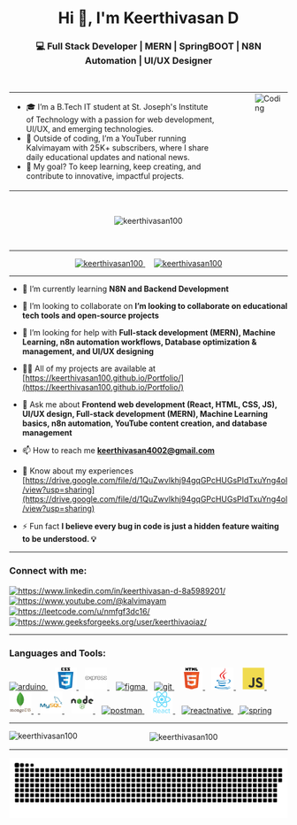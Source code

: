 <h1 align="center">Hi 👋, I'm Keerthivasan D</h1>
<h3 align="center">💻 Full Stack Developer | MERN | SpringBOOT | N8N Automation | UI/UX Designer</h3>
<br>
<table>
  <tr>
    <td valign="top">
      <ul>
        <li>🎓 I’m a B.Tech IT student at St. Joseph's Institute of Technology with a passion for web development, UI/UX, and emerging technologies.</li>
        <li>🎥 Outside of coding, I’m a YouTuber running Kalvimayam with 25K+ subscribers, where I share daily educational updates and national news.</li>
        <li>🚀 My goal? To keep learning, keep creating, and contribute to innovative, impactful projects.</li>
      </ul>
    </td>
    <td width="40">&nbsp;</td>  
    <td valign="top">
      <img alt="Coding" src="https://i.pinimg.com/originals/54/e3/7d/54e37d8074ebcde1d96c77d7b2a7f310.gif" width="400" />
    </td>

    
      
    
  </tr>
</table>
<br>

<p align="center"> <img src="https://komarev.com/ghpvc/?username=keerthivasan100&label=Profile%20views&color=0e75b6&style=flat" alt="keerthivasan100" /> </p>&nbsp;&nbsp;&nbsp;



---

<p align="center">
  <a href="https://github.com/ryo-ma/github-profile-trophy">
    <img src="https://github-profile-trophy.vercel.app/?username=keerthivasan100&row=1&column=3" alt="keerthivasan100" />
  </a>
  &nbsp;&nbsp;&nbsp;
  <a href="https://github.com/ryo-ma/github-profile-trophy">
    <img src="https://github-profile-trophy.vercel.app/?username=keerthivasan100&row=1&column=3&theme=darkhub" alt="keerthivasan100" />
  </a>
</p>

---

- 🌱 I’m currently learning **N8N and Backend Development**

- 👯 I’m looking to collaborate on **I’m looking to collaborate on educational tech tools and open-source projects**

- 🤝 I’m looking for help with **Full-stack development (MERN), Machine Learning, n8n automation workflows, Database optimization & management, and UI/UX designing**

- 👨‍💻 All of my projects are available at [https://keerthivasan100.github.io/Portfolio/](https://keerthivasan100.github.io/Portfolio/)

- 💬 Ask me about **Frontend web development (React, HTML, CSS, JS), UI/UX design, Full-stack development (MERN), Machine Learning basics, n8n automation, YouTube content creation, and database management**

- 📫 How to reach me **keerthivasan4002@gmail.com**

- 📄 Know about my experiences [https://drive.google.com/file/d/1QuZwvlkhj94gqGPcHUGsPIdTxuYng4ol/view?usp=sharing](https://drive.google.com/file/d/1QuZwvlkhj94gqGPcHUGsPIdTxuYng4ol/view?usp=sharing)

- ⚡ Fun fact **I believe every bug in code is just a hidden feature waiting to be understood. 💡**

---

<h3 align="left">Connect with me:</h3>
<p align="left">
<a href="https://linkedin.com/in/https://www.linkedin.com/in/keerthivasan-d-8a5989201/" target="blank"><img align="center" src="https://raw.githubusercontent.com/rahuldkjain/github-profile-readme-generator/master/src/images/icons/Social/linked-in-alt.svg" alt="https://www.linkedin.com/in/keerthivasan-d-8a5989201/" height="30" width="40" /></a>
<a href="https://www.youtube.com/c/https://www.youtube.com/@kalvimayam" target="blank"><img align="center" src="https://raw.githubusercontent.com/rahuldkjain/github-profile-readme-generator/master/src/images/icons/Social/youtube.svg" alt="https://www.youtube.com/@kalvimayam" height="30" width="40" /></a>
<a href="https://www.leetcode.com/https://leetcode.com/u/nmfgf3dc16/" target="blank"><img align="center" src="https://raw.githubusercontent.com/rahuldkjain/github-profile-readme-generator/master/src/images/icons/Social/leet-code.svg" alt="https://leetcode.com/u/nmfgf3dc16/" height="30" width="40" /></a>
<a href="https://auth.geeksforgeeks.org/user/https://www.geeksforgeeks.org/user/keerthivaoiaz/" target="blank"><img align="center" src="https://raw.githubusercontent.com/rahuldkjain/github-profile-readme-generator/master/src/images/icons/Social/geeks-for-geeks.svg" alt="https://www.geeksforgeeks.org/user/keerthivaoiaz/" height="30" width="40" /></a>
</p>

---

<h3 align="left">Languages and Tools:</h3>
<p align="left"> <a href="https://www.arduino.cc/" target="_blank" rel="noreferrer"> <img src="https://cdn.worldvectorlogo.com/logos/arduino-1.svg" alt="arduino" width="40" height="40" "/> </a>&nbsp;&nbsp; <a href="https://www.w3schools.com/css/" target="_blank" rel="noreferrer"> <img src="https://raw.githubusercontent.com/devicons/devicon/master/icons/css3/css3-original-wordmark.svg" alt="css3" width="40" height="40"/> </a>&nbsp;&nbsp; <a href="https://expressjs.com" target="_blank" rel="noreferrer"> <img src="https://raw.githubusercontent.com/devicons/devicon/master/icons/express/express-original-wordmark.svg" alt="express" width="40" height="40"/> </a>&nbsp;&nbsp; <a href="https://www.figma.com/" target="_blank" rel="noreferrer"> <img src="https://www.vectorlogo.zone/logos/figma/figma-icon.svg" alt="figma" width="40" height="40"/> </a>&nbsp;&nbsp; <a href="https://git-scm.com/" target="_blank" rel="noreferrer"> <img src="https://www.vectorlogo.zone/logos/git-scm/git-scm-icon.svg" alt="git" width="40" height="40"/> </a>&nbsp;&nbsp; <a href="https://www.w3.org/html/" target="_blank" rel="noreferrer"> <img src="https://raw.githubusercontent.com/devicons/devicon/master/icons/html5/html5-original-wordmark.svg" alt="html5" width="40" height="40"/> </a>&nbsp;&nbsp; <a href="https://www.java.com" target="_blank" rel="noreferrer"> <img src="https://raw.githubusercontent.com/devicons/devicon/master/icons/java/java-original.svg" alt="java" width="40" height="40"/> </a>&nbsp;&nbsp; <a href="https://developer.mozilla.org/en-US/docs/Web/JavaScript" target="_blank" rel="noreferrer"> <img src="https://raw.githubusercontent.com/devicons/devicon/master/icons/javascript/javascript-original.svg" alt="javascript" width="40" height="40"/> </a>&nbsp;&nbsp; <a href="https://www.mongodb.com/" target="_blank" rel="noreferrer"> <img src="https://raw.githubusercontent.com/devicons/devicon/master/icons/mongodb/mongodb-original-wordmark.svg" alt="mongodb" width="40" height="40"/> </a> &nbsp;&nbsp;<a href="https://www.mysql.com/" target="_blank" rel="noreferrer"> <img src="https://raw.githubusercontent.com/devicons/devicon/master/icons/mysql/mysql-original-wordmark.svg" alt="mysql" width="40" height="40"/> </a>&nbsp;&nbsp; <a href="https://nodejs.org" target="_blank" rel="noreferrer"> <img src="https://raw.githubusercontent.com/devicons/devicon/master/icons/nodejs/nodejs-original-wordmark.svg" alt="nodejs" width="40" height="40"/> </a>&nbsp;&nbsp; <a href="https://postman.com" target="_blank" rel="noreferrer"> <img src="https://www.vectorlogo.zone/logos/getpostman/getpostman-icon.svg" alt="postman" width="40" height="40"/> </a>&nbsp;&nbsp; <a href="https://reactjs.org/" target="_blank" rel="noreferrer"> <img src="https://raw.githubusercontent.com/devicons/devicon/master/icons/react/react-original-wordmark.svg" alt="react" width="40" height="40"/> </a>&nbsp;&nbsp; <a href="https://reactnative.dev/" target="_blank" rel="noreferrer"> <img src="https://reactnative.dev/img/header_logo.svg" alt="reactnative" width="40" height="40"/> </a> &nbsp;&nbsp;<a href="https://spring.io/" target="_blank" rel="noreferrer"> <img src="https://www.vectorlogo.zone/logos/springio/springio-icon.svg" alt="spring" width="40" height="40"/> </a> </p>

---
<div align="center">

<p><img align="left" src="https://github-readme-stats.vercel.app/api/top-langs?username=keerthivasan100&show_icons=true&locale=en&layout=compact" alt="keerthivasan100" /></p>

<p>&nbsp;<img align="center" src="https://github-readme-stats.vercel.app/api?username=keerthivasan100&show_icons=true&locale=en" alt="keerthivasan100" /></p>
</div>

---

<div align="center">
  <img src="https://github.com/keerthivasan100/keerthivasan100/blob/output/github-snake-dark.svg" alt="snake gif" />
</div>

